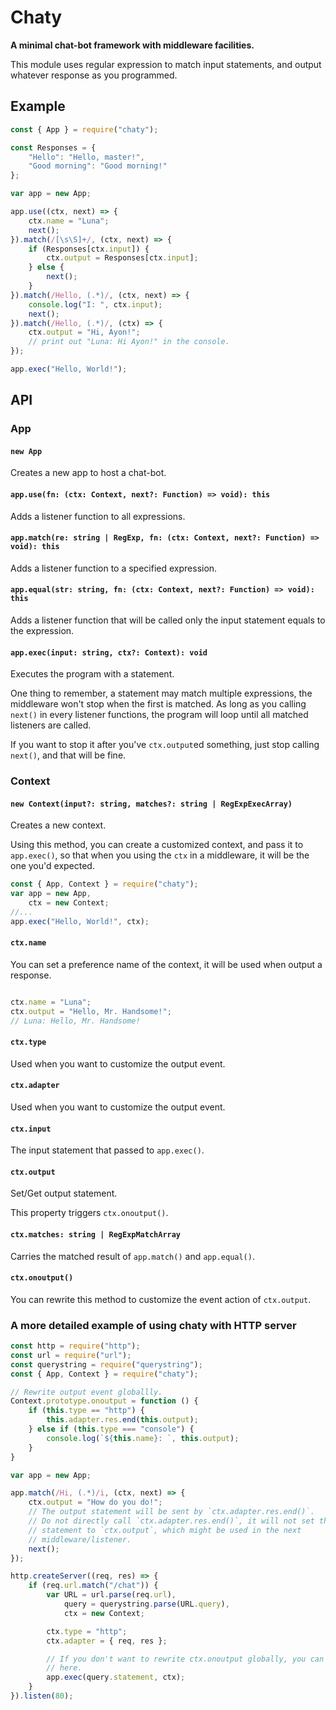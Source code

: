 # Chaty

**A minimal chat-bot framework with middleware facilities.**

This module uses regular expression to match input statements, and output 
whatever response as you programmed.

## Example

```javascript
const { App } = require("chaty");

const Responses = {
    "Hello": "Hello, master!",
    "Good morning": "Good morning!"
};

var app = new App;

app.use((ctx, next) => {
    ctx.name = "Luna";
    next();
}).match(/[\s\S]+/, (ctx, next) => {
    if (Responses[ctx.input]) {
        ctx.output = Responses[ctx.input];
    } else {
        next();
    }
}).match(/Hello, (.*)/, (ctx, next) => {
    console.log("I: ", ctx.input);
    next();
}).match(/Hello, (.*)/, (ctx) => {
    ctx.output = "Hi, Ayon!";
    // print out "Luna: Hi Ayon!" in the console.
});

app.exec("Hello, World!");
```

## API

### App

#### `new App`

Creates a new app to host a chat-bot.

#### `app.use(fn: (ctx: Context, next?: Function) => void): this`

Adds a listener function to all expressions.

#### `app.match(re: string | RegExp, fn: (ctx: Context, next?: Function) => void): this`

Adds a listener function to a specified expression.

#### `app.equal(str: string, fn: (ctx: Context, next?: Function) => void): this`

Adds a listener function that will be called only the input statement equals 
to the expression.

#### `app.exec(input: string, ctx?: Context): void`

Executes the program with a statement.

One thing to remember, a statement may match multiple expressions, the 
middleware won't stop when the first is matched. As long as you calling 
`next()` in every listener functions, the program will loop until all matched 
listeners are called.

If you want to stop it after you've `ctx.output`ed something, just stop 
calling `next()`, and that will be fine.

### Context

#### `new Context(input?: string, matches?: string | RegExpExecArray)`

Creates a new context.

Using this method, you can create a customized context, and pass it to 
`app.exec()`, so that when you using the `ctx` in a middleware, it will be the
one you'd expected.

```javascript
const { App, Context } = require("chaty");
var app = new App,
    ctx = new Context;
//...
app.exec("Hello, World!", ctx);
```

#### `ctx.name`

You can set a preference name of the context, it will be used when output a 
response.

```javascript

ctx.name = "Luna";
ctx.output = "Hello, Mr. Handsome!";
// Luna: Hello, Mr. Handsome!
```

#### `ctx.type`

Used when you want to customize the output event.

#### `ctx.adapter`

Used when you want to customize the output event.

#### `ctx.input`

The input statement that passed to `app.exec()`.

#### `ctx.output`

Set/Get output statement.

This property triggers `ctx.onoutput()`.

#### `ctx.matches: string | RegExpMatchArray`

Carries the matched result of `app.match()` and `app.equal()`.

#### `ctx.onoutput()`

You can rewrite this method to customize the event action of `ctx.output`.

### A more detailed example of using **chaty** with HTTP server

```javascript
const http = require("http");
const url = require("url");
const querystring = require("querystring");
const { App, Context } = require("chaty");

// Rewrite output event globallly.
Context.prototype.onoutput = function () {
    if (this.type == "http") {
        this.adapter.res.end(this.output);
    } else if (this.type === "console") {
        console.log(`${this.name}: `, this.output);
    }
}

var app = new App;

app.match(/Hi, (.*)/i, (ctx, next) => {
    ctx.output = "How do you do!";
    // The output statement will be sent by `ctx.adapter.res.end()`.
    // Do not directly call `ctx.adapter.res.end()`, it will not set the 
    // statement to `ctx.output`, which might be used in the next 
    // middleware/listener.
    next();
});

http.createServer((req, res) => {
    if (req.url.match("/chat")) {
        var URL = url.parse(req.url),
            query = querystring.parse(URL.query),
            ctx = new Context;

        ctx.type = "http";
        ctx.adapter = { req, res };

        // If you don't want to rewrite ctx.onoutput globally, you can set it 
        // here.
        app.exec(query.statement, ctx);
    }
}).listen(80);
```